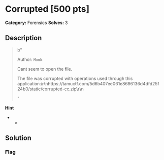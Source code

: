 # Corrupted [500 pts]

**Category:** Forensics
**Solves:** 3

## Description
>b"<p>Author: <code>Monk</code></p><p>Cant seem to open the file.</p><p>The file was corrupted with operations used through this application:\r\nhttps://tamuctf.com/5d6b407ee061e8696136d4dfd25f24b0/static/corrupted-cc.zip\r\n</p>"

**Hint**
* -

## Solution

### Flag

